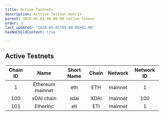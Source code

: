 ```yaml
---
title: Active Testnets
description: Acttive Testnet matrix
parent: 2020-05-04_04-00-00_native-tokens
order: 3
last_updated: "2020-05-01T09:00:00+01:00"
hasNoChildContent: true

---
```

## Active Testnets

| Chain ID |       Name       | Short Name | Chain | Network | Network ID |
|:--------:|:----------------:|:----------:|:-----:|:-------:|:----------:|
|     1    | Ethereum mainnet |     eth    |  ETH  | mainnet |      1     |
|    100   |    xDAI chain    |    xdai    |  XDAI | mainnet |     100    |
|    101   |     EtherInc     |     eti    |  ETI  | mainnet |      1     |

